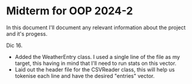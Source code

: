 # Midterm for OOP 2024-2

In this document I'll document any relevant information about the project and it's progess. 

Dic 16. 
- Added the WeatherEntry class. I used a single line of the file as my target, this having in mind that I'll need to run stats on this vector.
- Laid out the header file for the CSVReader class, this will help us tokenise each line and have the desired "entries" vector. 

